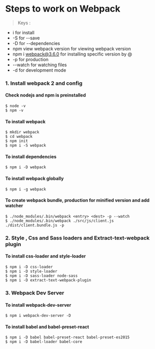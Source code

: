 # Steps to work on Webpack

> Keys : 

 * i for install 
 * -S for --save
 * -D for --dependencies
 * npm view webpack version for viewing webpack version
 * npm i webpack@3.6.0 for installing specific version by @
 * -p for production
 * --watch for watching files
 * -d for development mode

### 1. Install webpack 2 and config
#### Check nodejs and npm is preinstalled 
    $ node -v
    $ npm -v
    
#### To install webpack 
    $ mkdir webpack
    $ cd webpack
    $ npm init
    $ npm i -S webpack  
       
#### To install dependencies
    $ npm i -D webpack

#### To install webpack globally
    $ npm i -g webpack

#### To create webpack bundle, production for minified version and add watcher    
    $ ./node_modules/.bin/webpack <entry> <dest> -p --watch
    $ ./node_modules/.bin/webpack ./src/js/client.js ./dist/client.bundle.js -p

### 2. Style , Css and Sass loaders and Extract-text-webpack plugin
#### To install css-loader and style-loader
    $ npm i -D css-loader
    $ npm i -D style-loader
    $ npm i -D sass-loader node-sass
    $ npm i -D extract-text-webpack-plugin 

### 3. Webpack Dev Server
#### To install webpack-dev-server
    $ npm i webpack-dev-server -D
    
#### To install babel and babel-preset-react
    $ npm i -D babel babel-preset-react babel-preset-es2015
    $ npm i -D babel-loader babel-core
